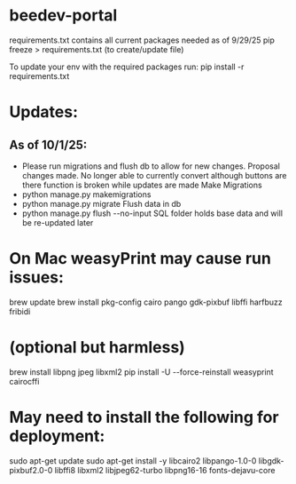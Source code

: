 # beedev-portal

requirements.txt contains all current packages needed as of 9/29/25
pip freeze > requirements.txt (to create/update file)

To update your env with the required packages run:
pip install -r requirements.txt

# Updates:
## As of 10/1/25:
- Please run migrations and flush db to allow for new changes.  Proposal changes made. No longer able to currently convert although buttons are there function is broken while updates are made
Make Migrations
- python manage.py makemigrations
- python manage.py migrate
Flush data in db
- python manage.py flush --no-input
SQL folder holds base data and will be re-updated later

# On Mac weasyPrint may cause run issues:
brew update
brew install pkg-config cairo pango gdk-pixbuf libffi harfbuzz fribidi
# (optional but harmless)
brew install libpng jpeg libxml2
pip install -U --force-reinstall weasyprint cairocffi



# May need to install the following for deployment:
sudo apt-get update
sudo apt-get install -y libcairo2 libpango-1.0-0 libgdk-pixbuf2.0-0 libffi8 libxml2 libjpeg62-turbo libpng16-16 fonts-dejavu-core
